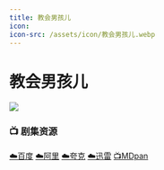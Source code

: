 ```yaml
---
title: 教会男孩儿
icon:
icon-src: /assets/icon/教会男孩儿.webp
---
```


# 教会男孩儿
![](/assets/image/教会男孩儿.jpg)

### 📺 剧集资源 <Badge type="warning" text="漫迪MDsub" /> <Badge type="warning" text="YU_E" />

[☁️百度](https://pan.baidu.com/s/1jnQ5vP9ndV5xOv9RmsrkSQ?pwd=sbbn)  [☁️阿里](https://www.alipan.com/s/ymSYb5SRPXN)  [☁️夸克](https://pan.quark.cn/s/49124b86e029)  [☁️迅雷](https://pan.xunlei.com/s/VO8oU4TOn8LyKN5c1Q7oVwaXA1?pwd=hf8b#)  [📺MDpan](https://pan.mdsub.top/%E6%95%99%E4%BC%9A%E7%94%B7%E5%AD%A9%E5%84%BF)
